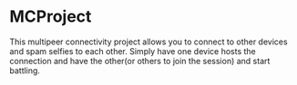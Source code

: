 # MCProject

This multipeer connectivity project allows you to connect to other devices and spam selfies to each other. Simply have one device hosts 
the connection and have the other(or others to join the session) and start battling. 
